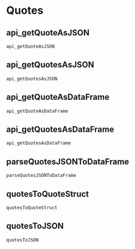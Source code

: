 # Quotes 

## api_getQuoteAsJSON
```@docs
api_getQuoteAsJSON
```

## api_getQuotesAsJSON
```@docs
api_getQuotesAsJSON
```

## api_getQuoteAsDataFrame
```@docs
api_getQuoteAsDataFrame
```

## api_getQuotesAsDataFrame
```@docs
api_getQuotesAsDataFrame
```

## parseQuotesJSONToDataFrame
```@docs
parseQuotesJSONToDataFrame
```

## quotesToQuoteStruct
```@docs
quotesToQuoteStruct
```

## quotesToJSON
```@docs
quotesToJSON
```
